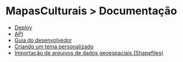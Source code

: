 MapasCulturais > Documentação
=============================

- [Deploy](deploy-ubuntu-14.04.md)
- [API](api.md)
- [Guia do desenvolvedor](developer-guide.md)
- [Criando um tema personalizado](developer-guide/themes.md)
- [Importação de arquivos de dados geoespaciais (Shapefiles)](shapefiles.md)
